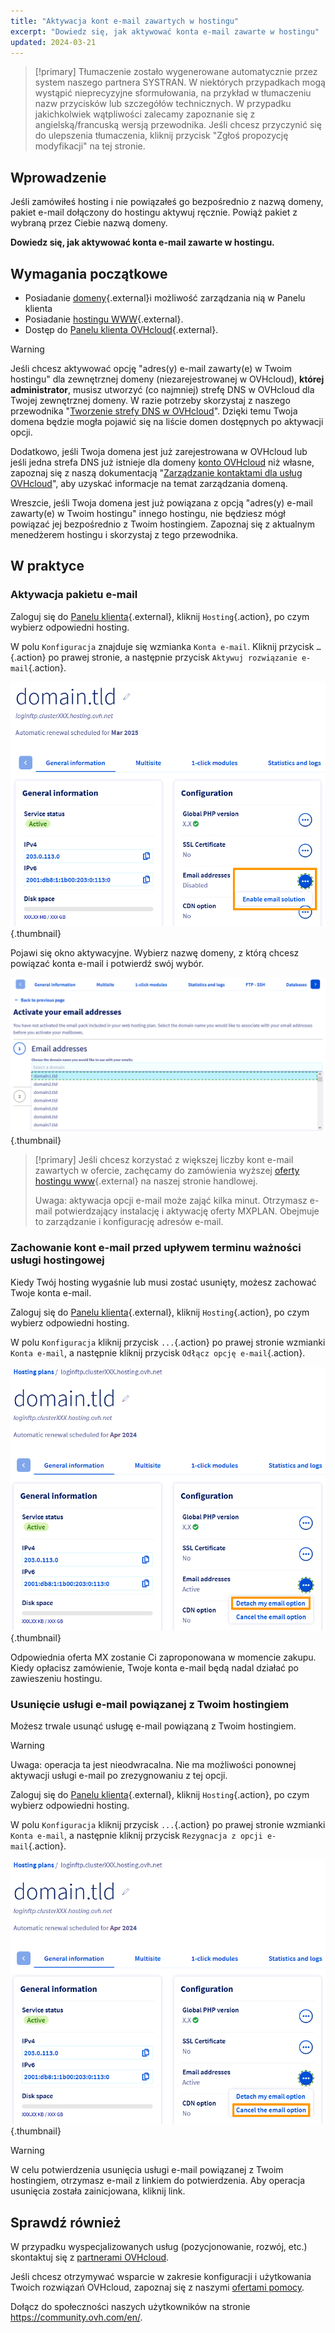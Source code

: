 ```yaml
---
title: "Aktywacja kont e-mail zawartych w hostingu"
excerpt: "Dowiedz się, jak aktywować konta e-mail zawarte w hostingu"
updated: 2024-03-21
---
```


> [!primary]
> Tłumaczenie zostało wygenerowane automatycznie przez system naszego partnera SYSTRAN. W niektórych przypadkach mogą wystąpić nieprecyzyjne sformułowania, na przykład w tłumaczeniu nazw przycisków lub szczegółów technicznych. W przypadku jakichkolwiek wątpliwości zalecamy zapoznanie się z angielską/francuską wersją przewodnika. Jeśli chcesz przyczynić się do ulepszenia tłumaczenia, kliknij przycisk "Zgłoś propozycję modyfikacji" na tej stronie.
>

## Wprowadzenie 

Jeśli zamówiłeś hosting i nie powiązałeś go bezpośrednio z nazwą domeny, pakiet e-mail dołączony do hostingu aktywuj ręcznie. Powiąż pakiet z wybraną przez Ciebie nazwą domeny.

**Dowiedz się, jak aktywować konta e-mail zawarte w hostingu.**

## Wymagania początkowe

- Posiadanie [domeny](https://www.ovhcloud.com/pl/domains/){.external}i możliwość zarządzania nią w Panelu klienta
- Posiadanie [hostingu WWW](https://www.ovhcloud.com/pl/web-hosting/){.external}.
- Dostęp do [Panelu klienta OVHcloud](https://www.ovh.com/auth/?action=gotomanager&from=https://www.ovh.pl/&ovhSubsidiary=pl){.external}.

> [!warning]
>
> Jeśli chcesz aktywować opcję "adres(y) e-mail zawarty(e) w Twoim hostingu" dla zewnętrznej domeny (niezarejestrowanej w OVHcloud), **której administrator**, musisz utworzyć (co najmniej) strefę DNS w OVHcloud dla Twojej zewnętrznej domeny. W razie potrzeby skorzystaj z naszego przewodnika "[Tworzenie strefy DNS w OVHcloud](/pages/web_cloud/domains/dns_zone_create)". Dzięki temu Twoja domena będzie mogła pojawić się na liście domen dostępnych po aktywacji opcji.
>
> Dodatkowo, jeśli Twoja domena jest już zarejestrowana w OVHcloud lub jeśli jedna strefa DNS już istnieje dla domeny [konto OVHcloud](https://www.ovh.com/auth/?action=gotomanager&from=https://www.ovh.pl/&ovhSubsidiary=pl) niż własne, zapoznaj się z naszą dokumentacją "[Zarządzanie kontaktami dla usług OVHcloud](/pages/account_and_service_management/account_information/managing_contacts)", aby uzyskać informacje na temat zarządzania domeną.
>
> Wreszcie, jeśli Twoja domena jest już powiązana z opcją "adres(y) e-mail zawarty(e) w Twoim hostingu" innego hostingu, nie będziesz mógł powiązać jej bezpośrednio z Twoim hostingiem. Zapoznaj się z aktualnym menedżerem hostingu i skorzystaj z tego przewodnika.
>

## W praktyce

### Aktywacja pakietu e-mail

Zaloguj się do [Panelu klienta](https://www.ovh.com/auth/?action=gotomanager&from=https://www.ovh.pl/&ovhSubsidiary=pl){.external}, kliknij `Hosting`{.action}, po czym wybierz odpowiedni hosting.

W polu `Konfiguracja` znajduje się wzmianka `Konta e-mail`. Kliknij przycisk `…`{.action} po prawej stronie, a następnie przycisk `Aktywuj rozwiązanie e-mail`{.action}.

![email-activation](images/enable-email-included-webhosting.png){.thumbnail}

Pojawi się okno aktywacyjne. Wybierz nazwę domeny, z którą chcesz powiązać konta e-mail i potwierdź swój wybór.

![email-activation](images/order-activate-email-included-webhosting-step-1.png){.thumbnail}

> [!primary]
> Jeśli chcesz korzystać z większej liczby kont e-mail zawartych w ofercie, zachęcamy do zamówienia wyższej [oferty hostingu www](https://www.ovhcloud.com/pl/web-hosting/){.external} na naszej stronie handlowej.
>
> Uwaga: aktywacja opcji e-mail może zająć kilka minut. Otrzymasz e-mail potwierdzający instalację i aktywację oferty MXPLAN. Obejmuje to zarządzanie i konfigurację adresów e-mail.
>

### Zachowanie kont e-mail przed upływem terminu ważności usługi hostingowej

Kiedy Twój hosting wygaśnie lub musi zostać usunięty, możesz zachować Twoje konta e-mail.

Zaloguj się do [Panelu klienta](https://www.ovh.com/auth/?action=gotomanager&from=https://www.ovh.pl/&ovhSubsidiary=pl){.external}, kliknij `Hosting`{.action}, po czym wybierz odpowiedni hosting.

W polu `Konfiguracja` kliknij przycisk `...`{.action} po prawej stronie wzmianki `Konta e-mail`, a następnie kliknij przycisk `Odłącz opcję e-mail`{.action}.

![email-activation](images/detach-email-included-webhosting.png){.thumbnail}

Odpowiednia oferta MX zostanie Ci zaproponowana w momencie zakupu. Kiedy opłacisz zamówienie, Twoje konta e-mail będą nadal działać po zawieszeniu hostingu.
 
### Usunięcie usługi e-mail powiązanej z Twoim hostingiem

Możesz trwale usunąć usługę e-mail powiązaną z Twoim hostingiem.

> [!warning]
>
> Uwaga: operacja ta jest nieodwracalna. Nie ma możliwości ponownej aktywacji usługi e-mail po zrezygnowaniu z tej opcji.

Zaloguj się do [Panelu klienta](https://www.ovh.com/auth/?action=gotomanager&from=https://www.ovh.pl/&ovhSubsidiary=pl){.external}, kliknij `Hosting`{.action}, po czym wybierz odpowiedni hosting.

W polu `Konfiguracja` kliknij przycisk `...`{.action} po prawej stronie wzmianki `Konta e-mail`, a następnie kliknij przycisk `Rezygnacja z opcji e-mail`{.action}.

![email-activation](images/cancel-email-included-webhosting.png){.thumbnail}

> [!warning]
>
> W celu potwierdzenia usunięcia usługi e-mail powiązanej z Twoim hostingiem, otrzymasz e-mail z linkiem do potwierdzenia. Aby operacja usunięcia została zainicjowana, kliknij link.

## Sprawdź również

W przypadku wyspecjalizowanych usług (pozycjonowanie, rozwój, etc.) skontaktuj się z [partnerami OVHcloud](https://partner.ovhcloud.com/pl/directory/).

Jeśli chcesz otrzymywać wsparcie w zakresie konfiguracji i użytkowania Twoich rozwiązań OVHcloud, zapoznaj się z naszymi [ofertami pomocy](https://www.ovhcloud.com/pl/support-levels/).

Dołącz do społeczności naszych użytkowników na stronie <https://community.ovh.com/en/>.